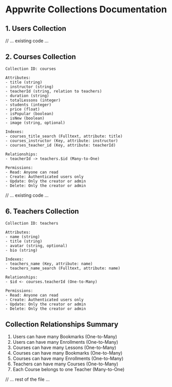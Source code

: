 # Appwrite Collections Documentation

## 1. Users Collection
// ... existing code ...

## 2. Courses Collection
```
Collection ID: courses

Attributes:
- title (string)
- instructor (string)
- teacherId (string, relation to teachers)
- duration (string)
- totalLessons (integer)
- students (integer)
- price (float)
- isPopular (boolean)
- isNew (boolean)
- image (string, optional)

Indexes:
- courses_title_search (Fulltext, attribute: title)
- courses_instructor (Key, attribute: instructor)
- courses_teacher_id (Key, attribute: teacherId)

Relationships:
- teacherId -> teachers.$id (Many-to-One)

Permissions:
- Read: Anyone can read
- Create: Authenticated users only
- Update: Only the creator or admin
- Delete: Only the creator or admin
```

// ... existing code ...

## 6. Teachers Collection
```
Collection ID: teachers

Attributes:
- name (string)
- title (string)
- avatar (string, optional)
- bio (string)

Indexes:
- teachers_name (Key, attribute: name)
- teachers_name_search (Fulltext, attribute: name)

Relationships:
- $id <- courses.teacherId (One-to-Many)

Permissions:
- Read: Anyone can read
- Create: Authenticated users only
- Update: Only the creator or admin
- Delete: Only the creator or admin
```

## Collection Relationships Summary
1. Users can have many Bookmarks (One-to-Many)
2. Users can have many Enrollments (One-to-Many)
3. Courses can have many Lessons (One-to-Many)
4. Courses can have many Bookmarks (One-to-Many)
5. Courses can have many Enrollments (One-to-Many)
6. Teachers can have many Courses (One-to-Many)
7. Each Course belongs to one Teacher (Many-to-One)

// ... rest of the file ... 